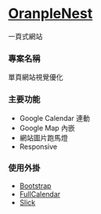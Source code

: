 # [OranpleNest](http://oranple.tw/)
一頁式網站

### 專案名稱
單頁網站視覺優化<br />

### 主要功能
+ Google Calendar 連動
+ Google Map 內嵌
+ 網站圖片跑馬燈
+ Responsive

### 使用外掛
+ [Bootstrap](http://getbootstrap.com/)
+ [FullCalendar](https://fullcalendar.io/)
+ [Slick](http://kenwheeler.github.io/slick/)
